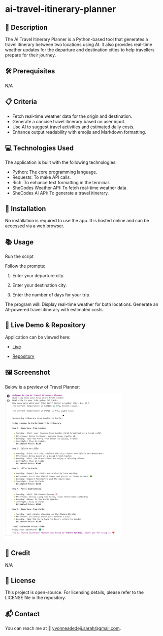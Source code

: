 # ai-travel-itinerary-planner

## 📌 Description
The AI Travel Itinerary Planner is a Python-based tool that generates a travel itinerary between two locations using AI. It also provides real-time weather updates for the departure and destination cities to help travellers prepare for their journey.

## 🛠 Prerequisites
N/A

## 📋 Criteria
* Fetch real-time weather data for the origin and destination.
* Generate a concise travel itinerary based on user input.
* Use AI to suggest travel activities and estimated daily costs.
* Enhance output readability with emojis and Markdown formatting.

 ## 💻 Technologies Used
The application is built with the following technologies:
* Python: The core programming language.
* Requests: To make API calls.
* Rich: To enhance text formatting in the terminal.
* SheCodes Weather API: To fetch real-time weather data.
* SheCodes AI API: To generate a travel itinerary.

## 🚀 Installation
No installation is required to use the app. It is hosted online and can be accessed via a web browser.

## 📚 Usage
Run the script

Follow the prompts:

1. Enter your departure city.

2. Enter your destination city.

3. Enter the number of days for your trip.

The program will:
Display real-time weather for both locations.
Generate an AI-powered travel itinerary with estimated costs.

## 🔗 Live Demo & Repository
Application can be viewed here: 
* [Live](https://colab.research.google.com/drive/16BtzMUKqmj9YyG1IE4cB429e0wD3OPB4?usp=sharing)

* [Repository](https://github.com/yvonnesarah/travel-planner-project)

## 🖼 Screenshot
Below is a preview of Travel Planner:

![Screenshot](images/travel-planner.png "Travel Planner")

## 👥 Credit
N/A

## 📜 License
This project is open-source. For licensing details, please refer to the LICENSE file in the repository.

## 📬 Contact
You can reach me at 📧 yvonneadedeji.sarah@gmail.com.
